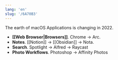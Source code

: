 ```yaml
---
lang: 'en'
slug: '/6A70B3'
---
```


The earth of macOS Applications is changing in 2022.

- **[[Web Browser|Browsers]]**. Chrome → Arc.
- **Notes**. [[Notion]] → [[Obsidian]] → Nota.
- **Search**. Spotlight → Alfred → Raycast
- **Photo Workflows**. Photoshop → Affinity Photos
